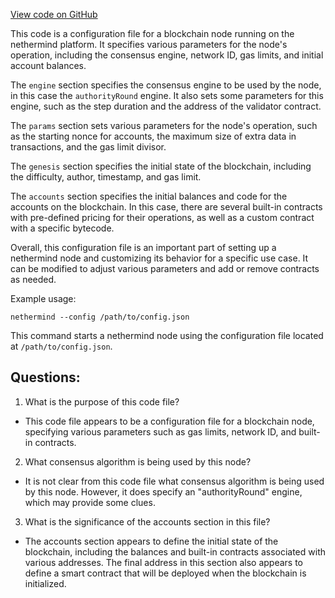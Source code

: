 [View code on GitHub](https://github.com/nethermindeth/nethermind/Nethermind.AuRa.Test/Transactions/TxPermissionFilterTest.V3.json)

This code is a configuration file for a blockchain node running on the nethermind platform. It specifies various parameters for the node's operation, including the consensus engine, network ID, gas limits, and initial account balances. 

The `engine` section specifies the consensus engine to be used by the node, in this case the `authorityRound` engine. It also sets some parameters for this engine, such as the step duration and the address of the validator contract. 

The `params` section sets various parameters for the node's operation, such as the starting nonce for accounts, the maximum size of extra data in transactions, and the gas limit divisor. 

The `genesis` section specifies the initial state of the blockchain, including the difficulty, author, timestamp, and gas limit. 

The `accounts` section specifies the initial balances and code for the accounts on the blockchain. In this case, there are several built-in contracts with pre-defined pricing for their operations, as well as a custom contract with a specific bytecode. 

Overall, this configuration file is an important part of setting up a nethermind node and customizing its behavior for a specific use case. It can be modified to adjust various parameters and add or remove contracts as needed. 

Example usage:

```
nethermind --config /path/to/config.json
```

This command starts a nethermind node using the configuration file located at `/path/to/config.json`.
## Questions: 
 1. What is the purpose of this code file?
- This code file appears to be a configuration file for a blockchain node, specifying various parameters such as gas limits, network ID, and built-in contracts.

2. What consensus algorithm is being used by this node?
- It is not clear from this code file what consensus algorithm is being used by this node. However, it does specify an "authorityRound" engine, which may provide some clues.

3. What is the significance of the accounts section in this file?
- The accounts section appears to define the initial state of the blockchain, including the balances and built-in contracts associated with various addresses. The final address in this section also appears to define a smart contract that will be deployed when the blockchain is initialized.